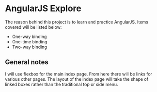 # AngularJS Explore

The reason behind this project is to learn and practice AngularJS.
Items covered will be listed below:
* One-way binding
* One-time binding
* Two-way binding

## General notes
I will use flexbox for the main index page. From here there will be links for various other pages. The layout of the index page will take the shape of linked boxes rather than the traditional top or side menu.